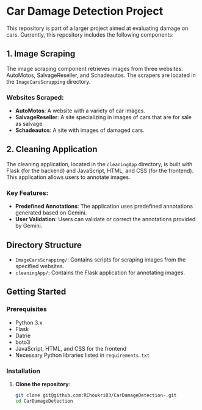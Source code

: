 # Car Damage Detection Project

This repository is part of a larger project aimed at evaluating damage on cars. Currently, this repository includes the following components:

## 1. Image Scraping
The image scraping component retrieves images from three websites: AutoMotos, SalvageReseller, and Schadeautos. The scrapers are located in the `ImageCarsScrapping` directory.

### Websites Scraped:
- **AutoMotos**: A website with a variety of car images.
- **SalvageReseller**: A site specializing in images of cars that are for sale as salvage.
- **Schadeautos**: A site with images of damaged cars.

## 2. Cleaning Application
The cleaning application, located in the `cleaningApp` directory, is built with Flask (for the backend) and JavaScript, HTML, and CSS (for the frontend). This application allows users to annotate images. 

### Key Features:
- **Predefined Annotations**: The application uses predefined annotations generated based on Gemini.
- **User Validation**: Users can validate or correct the annotations provided by Gemini.

## Directory Structure
- `ImageCarsScrapping/`: Contains scripts for scraping images from the specified websites.
- `cleaningApp/`: Contains the Flask application for annotating images.

## Getting Started

### Prerequisites
- Python 3.x
- Flask
- Datrie
- boto3
- JavaScript, HTML, and CSS for the frontend
- Necessary Python libraries listed in `requirements.txt`

### Installation

1. **Clone the repository**:
   ```sh
   git clone git@github.com:RChoukri03/CarDamageDetection-.git
   cd CarDamageDetection
